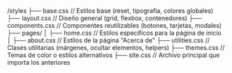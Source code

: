 ﻿/styles
  ├── base.css          // Estilos base (reset, tipografía, colores globales)
  ├── layout.css        // Diseño general (grid, flexbox, contenedores)
  ├── components.css    // Componentes reutilizables (botones, tarjetas, modales)
  ├── pages/
  │   ├── home.css      // Estilos específicos para la página de inicio
  │   ├── about.css     // Estilos de la página "Acerca de"
  ├── utilities.css     // Clases utilitarias (márgenes, ocultar elementos, helpers)
  ├── themes.css        // Temas de color o estilos alternativos
  ├── site.css          // Archivo principal que importa los anteriores
